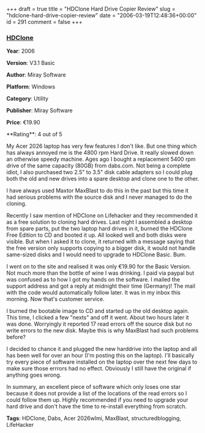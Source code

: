+++
draft = true
title = "HDClone Hard Drive Copier Review"
slug = "hdclone-hard-drive-copier-review"
date = "2006-03-19T12:48:36+00:00"
id = 291
comment = false
+++

  <div class='hreview'>   <div>     

### [HDClone](http://www.miray.de/products/sat.hdclone.html)

**Year**: 2006

**Version**: V3.1 Basic

**Author**: Miray Software

**Platform**: Windows

**Category**: Utility

**Publisher**: Miray Software

**Price**: €19.90
   </div>    <div>**Rating**: <span class="rating">4</span> out of 5<div class="sb-fullstar"> </div><div class="sb-fullstar"> </div><div class="sb-fullstar"> </div><div class="sb-fullstar"> </div><div class="sb-emptystar"> </div></div>    <div class='description'>

My Acer 2026 laptop has very few features I don't like. But one thing which has always annoyed me is the 4800 rpm Hard Drive. It really slowed down an otherwise speedy machine. Ages ago I bought a replacement 5400 rpm drive of the same capacity (80GB) from dabs.com. Not being a complete idiot, I also purchased two 2.5" to 3.5" disk cable adapters so I could plug both the old and new drives into a spare desktop and clone one to the other.

I have always used Maxtor MaxBlast to do this in the past but this time it had serious problems with the source disk and I never managed to do the cloning.

Recently I saw mention of HDClone on Lifehacker and they recommended it as a free solution to cloning hard drives. Last night I assembled a desktop from spare parts, put the two laptop hard drives in it, burned the HDClone Free Edition to CD and booted it up. All looked well and both disks were visible. But when I asked it to clone, it returned with a message saying that the free version only supports copying to a bigger disk, it would not handle same-sized disks and I would need to upgrade to HDClone Basic. Bum.

I went on to the site and realised it was only €19.90 for the Basic Version. Not much more than the bottle of wine I was drinking. I paid via paypal but was confused as to how I got my hands on the software. I mailed the support address and got a reply at midnight their time (Germany)! The mail with the code would automatically follow later. It was in my inbox this morning. Now that's customer service.

I burned the bootable image to CD and started up the old desktop again. This time, I clicked a few "nexts" and off it went. About two hours later it was done. Worryingly it reported 17 read errors off the source disk but no write errors to the new disk. Maybe this is why MaxBlast had such problems before? 

I decided to chance it and plugged the new harddrive into the laptop and all has been well for over an hour (I'm posting this on the laptop). I'll basically try every piece of software installed on the laptop over the next few days to make sure those errrors had no effect. Obviously I still have the original if anything goes wrong.

In summary, an excellent piece of software which only loses one star because it does not provide a list of the locations of the read errors so I could follow them up. Highly recommended if you need to upgrade your hard drive and don't have the time to re-install everything from scratch.
</div>   

**Tags**: HDClone, Dabs, Acer 2026wlmi, MaxBlast, structuredblogging, LifeHacker
  </div>
<script type="application/x-subnode; charset=utf-8">
       <!-- the following is structured blog data for machine readers. -->
       <subnode xmlns:data-view="http://www.w3.org/2003/g/data-view#" data-view:transformation="http://structuredblogging.org/subnode-to-rdf-interpreter.xsl" xmlns="http://www.structuredblogging.org/xmlns#subnode">
            <xml-structured-blog-entry xmlns="http://www.structuredblogging.org/xmlns">
              <generator id="wpsb-1" type="x-wpsb-post" version="1"/><review type="review/software"><subject name="HDClone" author="Miray Software" year="2006" price="€19.90" version="V3.1 Basic" platform="windows" category="utility" publisher="Miray Software" url="http://www.miray.de/products/sat.hdclone.html"/><rating max="5" min="0">4</rating><description>My Acer 2026 laptop has very few features I don't like. But one thing which has always annoyed me is the 4800 rpm Hard Drive. It really slowed down an otherwise speedy machine. Ages ago I bought a replacement 5400 rpm drive of the same capacity (80GB) from dabs.com. Not being a complete idiot, I also purchased two 2.5  to 3.5  disk cable adapters so I could plug both the old and new drives into a spare desktop and clone one to the other.

I have always used Maxtor MaxBlast to do this in the past but this time it had serious problems with the source disk and I never managed to do the cloning.

Recently I saw mention of HDClone on Lifehacker and they recommended it as a free solution to cloning hard drives. Last night I assembled a desktop from spare parts, put the two laptop hard drives in it, burned the HDClone Free Edition to CD and booted it up. All looked well and both disks were visible. But when I asked it to clone, it returned with a message saying that the free version only supports copying to a bigger disk, it would not handle same-sized disks and I would need to upgrade to HDClone Basic. Bum.

I went on to the site and realised it was only €19.90 for the Basic Version. Not much more than the bottle of wine I was drinking. I paid via paypal but was confused as to how I got my hands on the software. I mailed the support address and got a reply at midnight their time (Germany)! The mail with the code would automatically follow later. It was in my inbox this morning. Now that's customer service.

I burned the bootable image to CD and started up the old desktop again. This time, I clicked a few  nexts  and off it went. About two hours later it was done. Worryingly it reported 17 read errors off the source disk but no write errors to the new disk. Maybe this is why MaxBlast had such problems before? 

I decided to chance it and plugged the new harddrive into the laptop and all has been well for over an hour (I'm posting this on the laptop). I'll basically try every piece of software installed on the laptop over the next few days to make sure those errrors had no effect. Obviously I still have the original if anything goes wrong.

In summary, an excellent piece of software which only loses one star because it does not provide a list of the locations of the read errors so I could follow them up. Highly recommended if you need to upgrade your hard drive and don't have the time to re-install everything from scratch.</description><tags>HDClone, Dabs, Acer 2026wlmi, MaxBlast, structuredblogging, LifeHacker</tags></review>
            </xml-structured-blog-entry>
       </subnode>
       </script>
